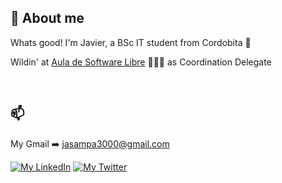 ## 🤠 About me
Whats good! I'm Javier, a BSc IT student from Cordobita 📍

Wildin' at [Aula de Software Libre](https://www.uco.es/aulasoftwarelibre/)  👨🏼‍🔧 as Coordination Delegate  

<br>

## 📫 

My Gmail ➡️ jasampa3000@gmail.com

[![My LinkedIn](https://img.shields.io/badge/LinkedIn-0077B5?style=for-the-badge&logo=linkedin&logoColor=white)](https://www.linkedin.com/in/javier-de-santiago-palomino-3795441a3)
[![My Twitter](https://img.shields.io/badge/-TWITTER-0CA0CB?style=for-the-badge&logo=twitter&logoColor=white)](https://twitter.com/jdes_01)


<br>
